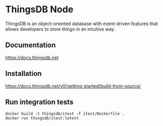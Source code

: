 # ThingsDB Node

ThingsDB is an object-oriented database with event-driven features that allows 
developers to store *things* in an intuitive way.

## Documentation

https://docs.thingsdb.net

## Installation

https://docs.thingsdb.net/v0/getting-started/build-from-source/

## Run integration tests

```
docker build -t thingsdb/itest -f itest/Dockerfile .
docker run thingsdb/itest:latest
```

